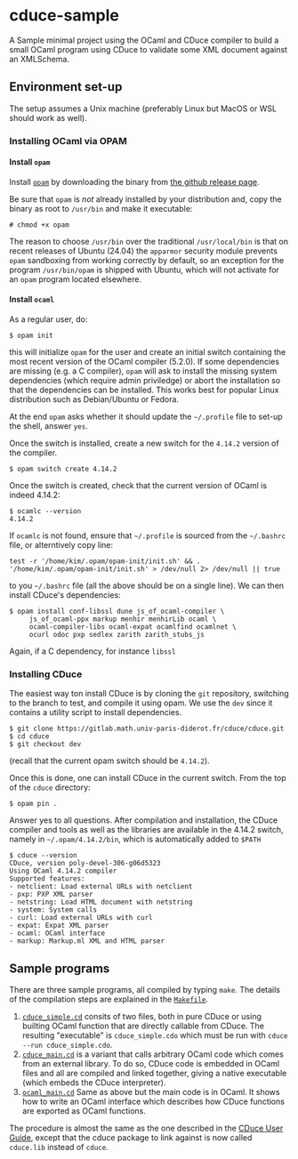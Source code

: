 # cduce-sample
A Sample minimal project using the OCaml and CDuce compiler to build a small OCaml program using CDuce to validate some XML document against an XMLSchema.

## Environment set-up

The setup assumes a Unix machine (preferably Linux but MacOS or WSL should work
as well).

### Installing OCaml via OPAM

#### Install `opam`
Install [`opam`](https://opam.ocaml.org/) by downloading the binary from [the github release page](https://github.com/ocaml/opam/releases/tag/2.2.1).

Be sure that `opam` is *not* already installed by your distribution and, copy the binary as root to `/usr/bin` and
make it executable:
```shell
# chmod +x opam
```
The reason to choose `/usr/bin` over the traditional `/usr/local/bin` is that on recent releases of Ubuntu (24.04) the `apparmor` security module prevents `opam` sandboxing from working correctly by default, so an exception for the program `/usr/bin/opam` is shipped with Ubuntu, which will not activate for an `opam` program located elsewhere.

#### Install `ocaml`

As a regular user, do:
```shell
$ opam init
```
this will initialize `opam` for the user and create an initial switch containing the most recent version of the OCaml compiler (5.2.0). If some dependencies are missing (e.g. a C compiler), `opam` will ask to install the missing system dependencies (which require admin priviledge) or abort the installation so that the dependencies can be installed. This works best for popular Linux distribution such as Debian/Ubuntu or Fedora.

At the end `opam` asks whether it should update the `~/.profile` file to set-up the shell, answer `yes`.

Once the switch is installed, create a new switch for the `4.14.2` version of the compiler.

```shell
$ opam switch create 4.14.2
```

Once the switch is created, check that the current version of OCaml is indeed 4.14.2:
```shell
$ ocamlc --version
4.14.2
```
If `ocamlc` is not found, ensure that `~/.profile` is sourced
from the `~/.bashrc` file, or alterntively copy line:
```shell
test -r '/home/kim/.opam/opam-init/init.sh' && . '/home/kim/.opam/opam-init/init.sh' > /dev/null 2> /dev/null || true
```
to you `~/.bashrc` file (all the above should be on a single line). We can then install CDuce's dependencies:
```shell
$ opam install conf-libssl dune js_of_ocaml-compiler \
     js_of_ocaml-ppx markup menhir menhirLib ocaml \
     ocaml-compiler-libs ocaml-expat ocamlfind ocamlnet \
     ocurl odoc pxp sedlex zarith zarith_stubs_js
```
Again, if a C dependency, for instance `libssl`
### Installing CDuce

The easiest way ton install CDuce is by cloning the `git` repository, switching to the branch to test, and compile it using opam. We use the `dev` since it contains a utility script to install dependencies.

```shell
$ git clone https://gitlab.math.univ-paris-diderot.fr/cduce/cduce.git
$ cd cduce
$ git checkout dev
```

(recall that the current opam switch should be `4.14.2`).

Once this is done, one can install CDuce in the current switch. From the top of the `cduce` directory:
```shell
$ opam pin .
```
Answer yes to all questions. After compilation and installation, the CDuce compiler and tools as well as the libraries are available in the 4.14.2 switch, namely in
`~/.opam/4.14.2/bin`, which is automatically added to `$PATH`
```shell
$ cduce --version
CDuce, version poly-devel-306-g06d5323
Using OCaml 4.14.2 compiler
Supported features:
- netclient: Load external URLs with netclient
- pxp: PXP XML parser
- netstring: Load HTML document with netstring
- system: System calls
- curl: Load external URLs with curl
- expat: Expat XML parser
- ocaml: OCaml interface
- markup: Markup.ml XML and HTML parser
```

## Sample programs

There are three sample programs, all compiled by typing `make`.
The details of the compilation steps are explained in the [`Makefile`]().

1. [`cduce_simple.cd`]() consits of two files, both in pure CDuce or using builting OCaml function that are directly callable from CDuce. The resulting "executable" is `cduce_simple.cdo` which must be run with `cduce --run cduce_simple.cdo`.
2. [`cduce_main.cd`]() is a variant that calls arbitrary OCaml code which comes from an external library. To do so, CDuce code is embedded in OCaml files and all are compiled and linked together, giving a native executable (which embeds the CDuce interpreter).
3. [`ocaml_main.cd`]() Same as above but the main code is in OCaml. It shows how to write an OCaml interface which describes how CDuce functions are exported as OCaml functions.

The procedure is almost the same as the one described in the [CDuce User
Guide](https://www.cduce.org/manual_interfacewithocaml.html), except that the
cduce package to link against is now called `cduce.lib` instead of `cduce`.